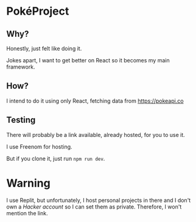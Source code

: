 # PokéProject
## Why?
Honestly, just felt like doing it.

Jokes apart, I want to get better on React so it becomes my main framework.

## How?
I intend to do it using only React, fetching data from https://pokeapi.co

## Testing
There will probably be a link available, already hosted, for you to use it.

I use Freenom for hosting.

But if you clone it, just run `npm run dev`. 

# Warning
I use Replit, but unfortunately, I host personal projects in there and I don't own a *Hacker account* so I can set them as private. Therefore, I won't mention the link.

